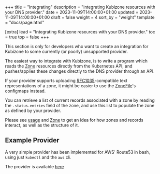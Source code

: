 +++
title = "Integrating"
description = "Integrating Kubizone resources with your DNS provider."
date = 2023-11-09T14:00:00+01:00
updated = 2023-11-09T14:00:00+01:00
draft = false
weight = 4
sort_by = "weight"
template = "docs/page.html"

[extra]
lead = "Integrating Kubizone resources with your DNS provider."
toc = true
top = false
+++

This section is only for developers who want to create an integration for Kubizone
to some currently (or poorly) unsupported provider.

The easiest way to integrate with Kubizone, is to write a program which
reads the [Zone](../../custom-resources/zone/) resources directly from the 
Kubernetes API, and pushes/applies these changes directly to the DNS provider
through an API.

If your provider supports uploading [RFC1035](https://datatracker.ietf.org/doc/html/rfc1035#section-5)-compatible
text representations of a zone, it might be easier to use the [ZoneFile](../../custom-resources/zonefile/)'s
configmaps instead.

You can retrieve a list of current records associated with a zone by reading
the `.status.entries` field of the zone, and use this list to populate the
zone as defined by your provider.

Please see [usage](../usage/) and [Zone](../../custom-resources/zone/) to get
an idea for how zones and records interact, as well as the structure of it.

## Example Provider
A very simple provider has been implemented for AWS' Route53 in bash, using
just `kubectl` and the `aws` cli.

The provider is available [here](https://github.com/kubi-zone/route53-bash-integration)
